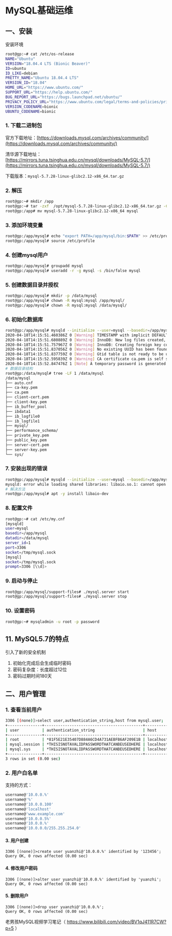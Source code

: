 # MySQL基础运维

## 一、安装

安装环境

```bash
root@gp:~# cat /etc/os-release
NAME="Ubuntu"
VERSION="18.04.4 LTS (Bionic Beaver)"
ID=ubuntu
ID_LIKE=debian
PRETTY_NAME="Ubuntu 18.04.4 LTS"
VERSION_ID="18.04"
HOME_URL="https://www.ubuntu.com/"
SUPPORT_URL="https://help.ubuntu.com/"
BUG_REPORT_URL="https://bugs.launchpad.net/ubuntu/"
PRIVACY_POLICY_URL="https://www.ubuntu.com/legal/terms-and-policies/privacy-policy"
VERSION_CODENAME=bionic
UBUNTU_CODENAME=bionic
```

### 1. 下载二进制包

官方下载地址：[https://downloads.mysql.com/archives/community/](https://downloads.mysql.com/archives/community/)

清华源下载地址：[https://mirrors.tuna.tsinghua.edu.cn/mysql/downloads/MySQL-5.7/](https://mirrors.tuna.tsinghua.edu.cn/mysql/downloads/MySQL-5.7/)

下载版本：`mysql-5.7.28-linux-glibc2.12-x86_64.tar.gz`

### 2. 解压

```bash
root@gp:~# mkdir /app
root@gp:~# tar -zxf  /opt/mysql-5.7.28-linux-glibc2.12-x86_64.tar.gz -C /app/
root@gp:/app# mv mysql-5.7.28-linux-glibc2.12-x86_64 mysql
```

### 3. 添加环境变量

```bash
root@gp:/app/mysql# echo "export PATH=/app/mysql/bin:$PATH" >> /etc/profile
root@gp:/app/mysql# source /etc/profile
```

### 4. 创建mysql用户

```bash
root@gp:/app/mysql# groupadd mysql
root@gp:/app/mysql# useradd -r -g mysql -s /bin/false mysql
```

### 5. 创建数据目录并授权

```bash
root@gp:/app/mysql# mkdir -p /data/mysql
root@gp:/app/mysql# chown -R mysql:mysql /app/mysql/
root@gp:/app/mysql# chown -R mysql:mysql /data/mysql/
```

### 6. 初始化数据库

```bash
root@gp:/app/mysql# mysqld --initialize --user=mysql --basedir=/app/mysql --datadir=/data/mysql
2020-04-18T14:15:51.460386Z 0 [Warning] TIMESTAMP with implicit DEFAULT value is deprecated. Please use --explicit_defaults_for_timestamp server option (see documentation for more details).
2020-04-18T14:15:51.680889Z 0 [Warning] InnoDB: New log files created, LSN=45790
2020-04-18T14:15:51.757967Z 0 [Warning] InnoDB: Creating foreign key constraint system tables.
2020-04-18T14:15:51.837056Z 0 [Warning] No existing UUID has been found, so we assume that this is the first time that this server has been started. Generating a new UUID: 1bf93e5f-817f-11ea-8a04-000c2915b150.
2020-04-18T14:15:51.837759Z 0 [Warning] Gtid table is not ready to be used. Table 'mysql.gtid_executed' cannot be opened.
2020-04-18T14:15:52.595839Z 0 [Warning] CA certificate ca.pem is self signed.
2020-04-18T14:15:52.847476Z 1 [Note] A temporary password is generated for root@localhost: X&1.-FxfVaaW
# 数据目录结构
root@gp:/data/mysql# tree -LF 1 /data/mysql
/data/mysql
├── auto.cnf
├── ca-key.pem
├── ca.pem
├── client-cert.pem
├── client-key.pem
├── ib_buffer_pool
├── ibdata1
├── ib_logfile0
├── ib_logfile1
├── mysql/
├── performance_schema/
├── private_key.pem
├── public_key.pem
├── server-cert.pem
├── server-key.pem
└── sys/
```

### 7. 安装出现的错误

```bash
root@gp:/app/mysql# mysqld --initialize --user=mysql --basedir=/app/mysql --datadir=/data/mysql
mysqld: error while loading shared libraries: libaio.so.1: cannot open shared object file: No such file or directory
# 解决方法
root@gp:/app/mysql# apt -y install libaio-dev
```

### 8. 配置文件

```bash
root@gp:~# cat /etc/my.cnf
[mysqld]
user=mysql
basedir=/app/mysql
datadir=/data/mysql
server_id=1
port=3306
socket=/tmp/mysql.sock
[mysql]
socket=/tmp/mysql.sock
prompt=3306 [\\d]>
```

### 9. 启动与停止

```bash
root@gp:/app/mysql/support-files# ./mysql.server start
root@gp:/app/mysql/support-files# ./mysql.server stop
```

### 10. 设置密码

```bash
root@gp:~# mysqladmin -u root -p password
```

## 11. MySQL5.7的特点

引入了新的安全机制

1. 初始化完成后会生成临时密码
2. 密码复杂度：长度超过12位
3. 密码过期时间180天

## 二、用户管理

### 1. 查看当前用户

```bash
3306 [(none)]>select user,authentication_string,host from mysql.user;
+---------------+-------------------------------------------+-----------+
| user          | authentication_string                     | host      |
+---------------+-------------------------------------------+-----------+
| root          | *81F5E21E35407D884A6CD4A731AEBFB6AF209E1B | localhost |
| mysql.session | *THISISNOTAVALIDPASSWORDTHATCANBEUSEDHERE | localhost |
| mysql.sys     | *THISISNOTAVALIDPASSWORDTHATCANBEUSEDHERE | localhost |
+---------------+-------------------------------------------+-----------+
3 rows in set (0.00 sec)
```

### 2. 用户白名单

支持的方式：

```sql
username@'10.0.0.%'
username@'%'
username@'10.0.0.100'
username@'localhost'
username@'www.example.com'
username@'10.0.0.5%'
username@'10.0.0.%'
username@'10.0.0.0/255.255.254.0'
```

#### 3. 用户创建

```mysql
3306 [(none)]>create user yuanzhi@'10.0.0.%' identified by '123456';
Query OK, 0 rows affected (0.00 sec)
```

#### 4. 修改用户密码

```mysql
3306 [(none)]>alter user yuanzhi@'10.0.0.%' identified by 'yuanzhi';
Query OK, 0 rows affected (0.00 sec)
```

#### 5. 删除用户

```mysql
3306 [(none)]>drop user yuanzhi@'10.0.0.%';
Query OK, 0 rows affected (0.00 sec)
```

老男孩MySQL视频学习笔记（ https://www.bilibili.com/video/BV1qJ411R7CW?p=5 ）